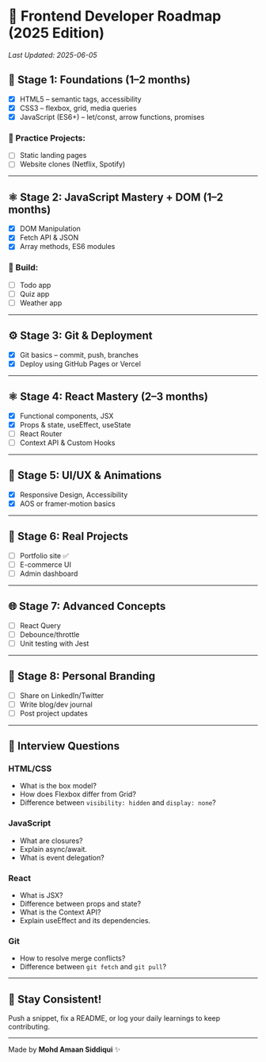 # 🚀 Frontend Developer Roadmap (2025 Edition)
*Last Updated: 2025-06-05*

## 🧱 Stage 1: Foundations (1–2 months)
- [x] HTML5 – semantic tags, accessibility
- [x] CSS3 – flexbox, grid, media queries
- [x] JavaScript (ES6+) – let/const, arrow functions, promises

### 🔨 Practice Projects:
- [ ] Static landing pages
- [ ] Website clones (Netflix, Spotify)

---

## ⚛️ Stage 2: JavaScript Mastery + DOM (1–2 months)
- [x] DOM Manipulation
- [x] Fetch API & JSON
- [x] Array methods, ES6 modules

### 🔨 Build:
- [ ] Todo app
- [ ] Quiz app
- [ ] Weather app

---

## ⚙️ Stage 3: Git & Deployment
- [x] Git basics – commit, push, branches
- [x] Deploy using GitHub Pages or Vercel

---

## ⚛️ Stage 4: React Mastery (2–3 months)
- [x] Functional components, JSX
- [x] Props & state, useEffect, useState
- [ ] React Router
- [ ] Context API & Custom Hooks

---

## 🧠 Stage 5: UI/UX & Animations
- [x] Responsive Design, Accessibility
- [x] AOS or framer-motion basics

---

## 📁 Stage 6: Real Projects
- [ ] Portfolio site ✅
- [ ] E-commerce UI
- [ ] Admin dashboard

---

## 🌐 Stage 7: Advanced Concepts
- [ ] React Query
- [ ] Debounce/throttle
- [ ] Unit testing with Jest

---

## 📣 Stage 8: Personal Branding
- [ ] Share on LinkedIn/Twitter
- [ ] Write blog/dev journal
- [ ] Post project updates

---

## 🎯 Interview Questions

### HTML/CSS
- What is the box model?
- How does Flexbox differ from Grid?
- Difference between `visibility: hidden` and `display: none`?

### JavaScript
- What are closures?
- Explain async/await.
- What is event delegation?

### React
- What is JSX?
- Difference between props and state?
- What is the Context API?
- Explain useEffect and its dependencies.

### Git
- How to resolve merge conflicts?
- Difference between `git fetch` and `git pull`?

---

## 🙌 Stay Consistent!
Push a snippet, fix a README, or log your daily learnings to keep contributing.

---

Made by **Mohd Amaan Siddiqui** ✨
